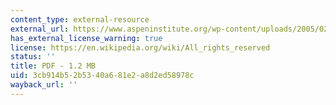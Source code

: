 ```yaml
---
content_type: external-resource
external_url: https://www.aspeninstitute.org/wp-content/uploads/2005/02/OpeningOpportunities.pdf
has_external_license_warning: true
license: https://en.wikipedia.org/wiki/All_rights_reserved
status: ''
title: PDF - 1.2 MB
uid: 3cb914b5-2b53-40a6-81e2-a8d2ed58978c
wayback_url: ''
---
```


